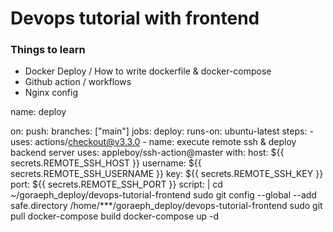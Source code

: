 # Devops tutorial with frontend

### Things to learn

- Docker Deploy / How to write dockerfile & docker-compose
- Github action / workflows
- Nginx config


name: deploy

on:
  push:
    branches: ["main"]
jobs:
  deploy:
    runs-on: ubuntu-latest
    steps:
      - uses: actions/checkout@v3.3.0
      - name: execute remote ssh & deploy backend server
        uses: appleboy/ssh-action@master
        with:
          host: ${{ secrets.REMOTE_SSH_HOST }}
          username: ${{ secrets.REMOTE_SSH_USERNAME }}
          key: ${{ secrets.REMOTE_SSH_KEY }}
          port: ${{ secrets.REMOTE_SSH_PORT }}
          script: |
            cd ~/goraeph_deploy/devops-tutorial-frontend
            sudo git config --global --add safe.directory /home/***/goraeph_deploy/devops-tutorial-frontend
            sudo git pull
            docker-compose build
            docker-compose up -d

